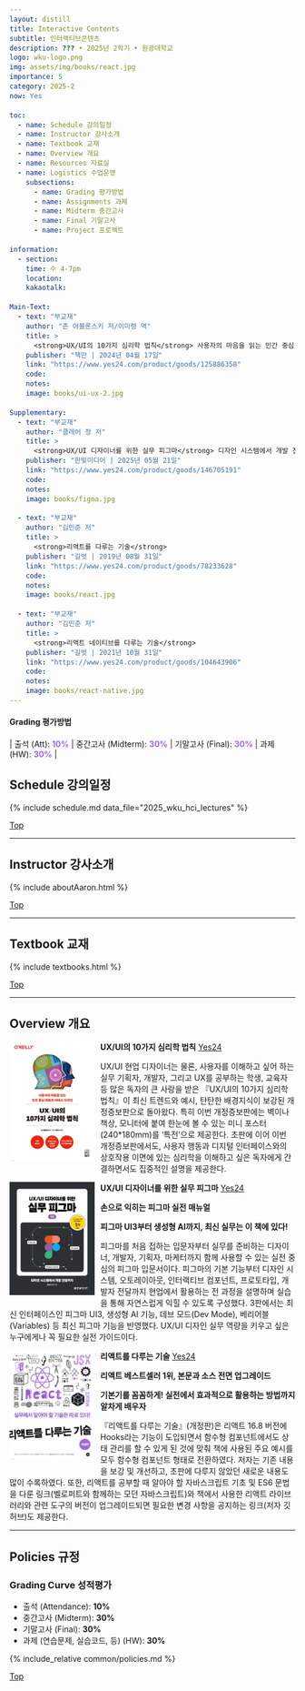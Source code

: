 ```yaml
---
layout: distill
title: Interactive Contents
subtitle: 인터랙티브콘텐츠
description: ??? • 2025년 2학기 • 원광대학교
logo: wku-logo.png
img: assets/img/books/react.jpg
importance: 5
category: 2025-2
now: Yes

toc:
  - name: Schedule 강의일정
  - name: Instructor 강사소개
  - name: Textbook 교재
  - name: Overview 개요
  - name: Resources 자료실
  - name: Logistics 수업운영
    subsections:
      - name: Grading 평가방법
      - name: Assignments 과제
      - name: Midterm 중간고사
      - name: Final 기말고사
      - name: Project 프로젝트

information:
  - section:
    time: 수 4-7pm
    location:
    kakaotalk:

Main-Text:
  - text: "부교재"
    author: "존 야블론스키 저/이미령 역"
    title: >
      <strong>UX/UI의 10가지 심리학 법칙</strong> 사용자의 마음을 읽는 인간 중심 제품과 서비스 디자인 [개정증보판]
    publisher: "책만 | 2024년 04월 17일"
    link: "https://www.yes24.com/product/goods/125886358"
    code:
    notes:
    image: books/ui-ux-2.jpg

Supplementary:
  - text: "부교재"
    author: "클레어 정 저"
    title: >
      <strong>UX/UI 디자이너를 위한 실무 피그마</strong> 디자인 시스템에서 개발 전달까지 [3판]
    publisher: "한빛미디어 | 2025년 05월 21일"
    link: "https://www.yes24.com/product/goods/146705191"
    code:
    notes:
    image: books/figma.jpg

  - text: "부교재"
    author: "김민준 저"
    title: >
      <strong>리액트를 다루는 기술</strong>
    publisher: "길벗 | 2019년 08월 31일"
    link: "https://www.yes24.com/product/goods/78233628"
    code:
    notes:
    image: books/react.jpg

  - text: "부교재"
    author: "김민준 저"
    title: >
      <strong>리액트 네이티브를 다루는 기술</strong>
    publisher: "길벗 | 2021년 10월 31일"
    link: "https://www.yes24.com/product/goods/104643906"
    code:
    notes:
    image: books/react-native.jpg
---
```


#### Grading 평가방법

| 출석 (Att): <strong style="color: #9b65ff;">10%</strong> | 중간고사 (Midterm): <strong style="color: #9b65ff;">30%</strong> | 기말고사 (Final): <strong style="color: #9b65ff;">30%</strong> | 과제 (HW): <strong style="color: #9b65ff;">30%</strong> |

## Schedule 강의일정

{% include schedule.md data_file="2025_wku_hci_lectures" %}

<a class="btncv" href="#">Top</a>

---

## Instructor 강사소개

{% include aboutAaron.html %}

<a class="btncv" href="#">Top</a>

---

## Textbook 교재

{% include textbooks.html %}

<a class="btncv" href="#">Top</a>

---

## Overview 개요

<img style="float: left; width: 150px; margin: 0 10px 10px 0;" src="/assets/img/books/ui-ux-2.jpg" />

<strong>UX/UI의 10가지 심리학 법칙</strong> <a href="https://www.yes24.com/product/goods/125886358">Yes24</a>

UX/UI 현업 디자이너는 물론, 사용자를 이해하고 싶어 하는 실무 기획자, 개발자, 그리고 UX를 공부하는 학생, 교육자 등 많은 독자의 큰 사랑을 받은 『UX/UI의 10가지 심리학 법칙』이 최신 트렌드와 예시, 탄탄한 배경지식이 보강된 개정증보판으로 돌아왔다. 특히 이번 개정증보판에는 벽이나 책상, 모니터에 붙여 한눈에 볼 수 있는 미니 포스터(240*180mm)를 ‘특전’으로 제공한다. 초판에 이어 이번 개정증보판에서도, 사용자 행동과 디지털 인터페이스와의 상호작용 이면에 있는 심리학을 이해하고 싶은 독자에게 간결하면서도 집중적인 설명을 제공한다.

<img style="float: left; width: 150px; margin: 0 10px 10px 0;" src="/assets/img/books/figma.jpg" />

<strong>UX/UI 디자이너를 위한 실무 피그마</strong> <a href="https://www.yes24.com/product/goods/146705191">Yes24</a>

**손으로 익히는 피그마 실전 매뉴얼**

**피그마 UI3부터 생성형 AI까지, 최신 실무는 이 책에 있다!**

피그마를 처음 접하는 입문자부터 실무를 준비하는 디자이너, 개발자, 기획자, 마케터까지 함께 사용할 수 있는 실전 중심의 피그마 입문서이다. 피그마의 기본 기능부터 디자인 시스템, 오토레이아웃, 인터랙티브 컴포넌트, 프로토타입, 개발자 전달까지 현업에서 활용하는 전 과정을 설명하며 실습을 통해 자연스럽게 익힐 수 있도록 구성했다. 3판에서는 최신 인터페이스인 피그마 UI3, 생성형 AI 기능, 데브 모드(Dev Mode), 베리어블(Variables) 등 최신 피그마 기능을 반영했다. UX/UI 디자인 실무 역량을 키우고 싶은 누구에게나 꼭 필요한 실전 가이드이다.

<img style="float: left; width: 150px; margin: 0 10px 10px 0;" src="/assets/img/books/react.jpg" />

<strong>리액트를 다루는 기술</strong> <a href="https://www.yes24.com/product/goods/78233628">Yes24</a>

**리액트 베스트셀러 1위, 본문과 소스 전면 업그레이드**

**기본기를 꼼꼼하게! 실전에서 효과적으로 활용하는 방법까지 알차게 배우자**

『리액트를 다루는 기술』(개정판)은 리액트 16.8 버전에 Hooks라는 기능이 도입되면서 함수형 컴포넌트에서도 상태 관리를 할 수 있게 된 것에 맞춰 책에 사용된 주요 예시를 모두 함수형 컴포넌트 형태로 전환하였다. 저자는 기존 내용을 보강 및 개선하고, 초판에 다루지 않았던 새로운 내용도 많이 수록하였다. 또한, 리액트를 공부할 때 알아야 할 자바스크립트 기초 및 ES6 문법을 다룬 링크(벨로퍼트와 함께하는 모던 자바스크립트)와 책에서 사용한 리액트 라이브러리와 관련 도구의 버전이 업그레이드되면 필요한 변경 사항을 공지하는 링크(저자 깃허브)도 제공한다.

---

## Policies 규정

### Grading Curve 성적평가

- 출석 (Attendance): **10%**
- 중간고사 (Midterm): **30%**
- 기말고사 (Final): **30%**
- 과제 (연습문제, 실습코드, 등) (HW): **30%**

{% include_relative common/policies.md %}

<a class="btncv" href="#">Top</a>
